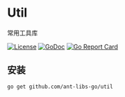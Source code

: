 # Util

常用工具库

[![License](https://img.shields.io/:license-apache%202-blue.svg)](https://opensource.org/licenses/Apache-2.0)
[![GoDoc](https://godoc.org/github.com/ant-libs-go/util?status.png)](http://godoc.org/github.com/ant-libs-go/util)
[![Go Report Card](https://goreportcard.com/badge/github.com/ant-libs-go/util)](https://goreportcard.com/report/github.com/ant-libs-go/util)

## 安装

	go get github.com/ant-libs-go/util
